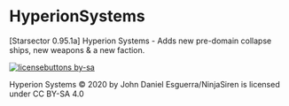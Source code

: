  # HyperionSystems
[Starsector 0.95.1a] Hyperion Systems - Adds new pre-domain collapse ships, new weapons & a new faction.

[![licensebuttons by-sa](https://licensebuttons.net/l/by-sa/3.0/88x31.png)](https://creativecommons.org/licenses/by-sa/4.0)

Hyperion Systems © 2020 by John Daniel Esguerra/NinjaSiren is licensed under CC BY-SA 4.0
